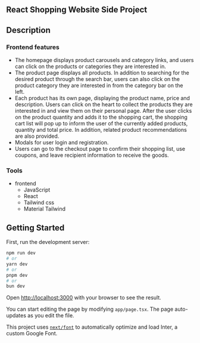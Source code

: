 ## React Shopping Website Side Project

## Description

### Frontend features

- The homepage displays product carousels and category links, and users can click on the products or categories they are interested in.
- The product page displays all products. In addition to searching for the desired product through the search bar, users can also click on the product category they are interested in from the category bar on the left.
- Each product has its own page, displaying the product name, price and description. Users can click on the heart to collect the products they are interested in and view them on their personal page. After the user clicks on the product quantity and adds it to the shopping cart, the shopping cart list will pop up to inform the user of the currently added products, quantity and total price. In addition, related product recommendations are also provided.
- Modals for user login and registration.
- Users can go to the checkout page to confirm their shopping list, use coupons, and leave recipient information to receive the goods.

### Tools

- frontend
  - JavaScript
  - React
  - Tailwind css
  - Material Tailwind

## Getting Started

First, run the development server:

```bash
npm run dev
# or
yarn dev
# or
pnpm dev
# or
bun dev
```

Open [http://localhost:3000](http://localhost:3000) with your browser to see the result.

You can start editing the page by modifying `app/page.tsx`. The page auto-updates as you edit the file.

This project uses [`next/font`](https://nextjs.org/docs/basic-features/font-optimization) to automatically optimize and load Inter, a custom Google Font.
